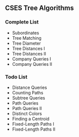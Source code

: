 ## CSES Tree Algorithms

### Complete List
- Subordinates
- Tree Matching
- Tree Diameter
- Tree Distances I
- Tree Distances II
- Company Queries I
- Company Queries II
### Todo List
- Distance Queries
- Counting Paths
- Subtree Queries
- Path Queries
- Path Queries II
- Distinct Colors
- Finding a Centroid
- Fixed-Length Paths I
- Fixed-Length Paths II

